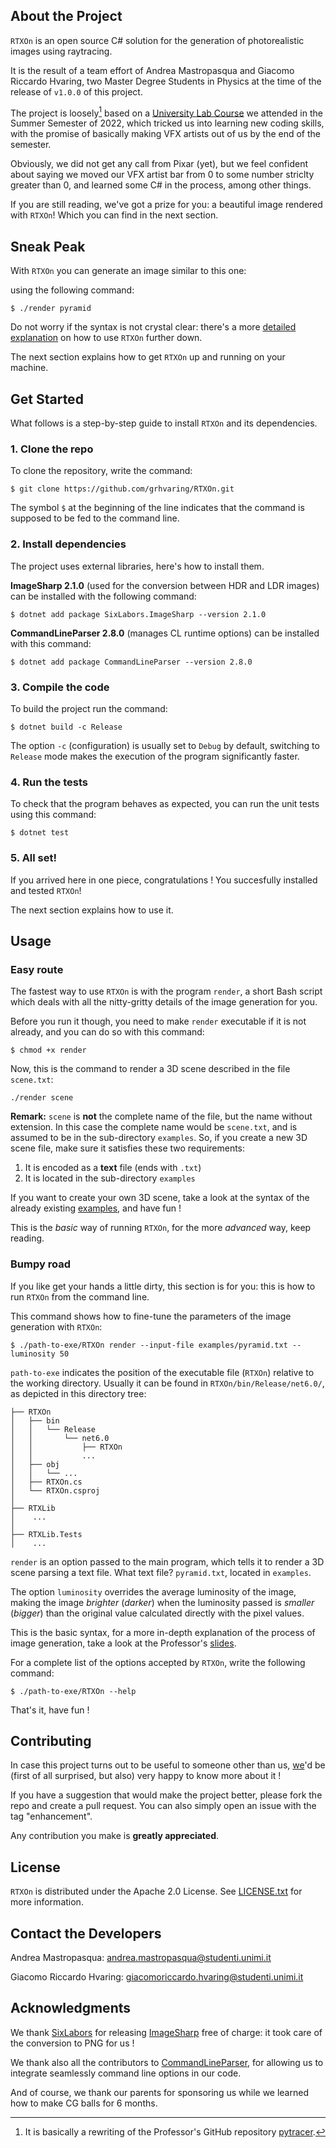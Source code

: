## About the Project

`RTXOn` is an open source C# solution for the generation of photorealistic images using raytracing.

It is the result of a team effort of Andrea Mastropasqua and Giacomo Riccardo Hvaring, two Master Degree Students in Physics at the time of the release of `v1.0.0` of this project.

The project is loosely[^1] based on a [University Lab Course][raytracing_course] we attended in the Summer Semester of 2022, which tricked us into learning new coding skills, with the promise of basically making VFX artists out of us by the end of the semester.

Obviously, we did not get any call from Pixar (yet), but we feel confident about saying we moved our VFX artist bar from 0 to some number striclty greater than 0, and learned some C# in the process, among other things.

If you are still reading, we've got a prize for you: a beautiful image rendered with `RTXOn`! Which you can find in the next section.

[^1]: It is basically a rewriting of the Professor's GitHub repository [pytracer].

<h2 id="sneak-peak">Sneak Peak</h2>

With `RTXOn` you can generate an image similar to this one:

<!-- ![pyramid](/Users/giacomo/cs/RTXOn/images/pyramid/50-average.png)-->

using the following command:

```
$ ./render pyramid
```

Do not worry if the syntax is not crystal clear: there's a more [detailed explanation](#usage) on how to use `RTXOn` further down.

The next section explains how to get `RTXOn` up and running on your machine.

## Get Started

What follows is a step-by-step guide to install `RTXOn` and its dependencies.

### 1. Clone the repo

To clone the repository, write the command:

```
$ git clone https://github.com/grhvaring/RTXOn.git
```

The symbol `$` at the beginning of the line indicates that the command is supposed to be fed to the command line.

### 2. Install dependencies

The project uses external libraries, here's how to install them.

**ImageSharp 2.1.0** (used for the conversion between HDR and LDR images) can be installed with the following command:

```
$ dotnet add package SixLabors.ImageSharp --version 2.1.0
```

**CommandLineParser 2.8.0** (manages CL runtime options) can be installed with this command:


```
$ dotnet add package CommandLineParser --version 2.8.0
```

### 3. Compile the code

To build the project run the command:

```
$ dotnet build -c Release
```

The option `-c` (configuration) is usually set to `Debug` by default, switching to `Release` mode makes the execution of the program significantly faster.

### 4. Run the tests

To check that the program behaves as expected, you can run the unit tests using this command:

```
$ dotnet test
```

### 5. All set!

If you arrived here in one piece, congratulations ! You succesfully installed and tested `RTXOn`!

The next section explains how to use it.


<h2 id="usage">Usage</h2>

### Easy route

The fastest way to use `RTXOn` is with the program `render`, a short Bash script which deals with all the nitty-gritty details of the image generation for you.

Before you run it though, you need to make `render` executable if it is not already, and you can do so with this command:

```
$ chmod +x render
```


Now, this is the command to render a 3D scene described in the file `scene.txt`:

```
./render scene
```

**Remark:** `scene` is **not** the complete name of the file, but the name without extension. In this case the complete name would be `scene.txt`, and is assumed to be in the sub-directory `examples`. So, if you create a new 3D scene file, make sure it satisfies these two requirements:

1. It is encoded as a **text** file (ends with `.txt`)
2. It is located in the sub-directory `examples`

If you want to create your own 3D scene, take a look at the syntax of the already existing [examples], and have fun !

This is the *basic* way of running `RTXOn`, for the more *advanced* way, keep reading.

### Bumpy road

If you like get your hands a little dirty, this section is for you: this is how to run `RTXOn` from the command line.

This command shows how to fine-tune the parameters of the image generation with `RTXOn`:


```
$ ./path-to-exe/RTXOn render --input-file examples/pyramid.txt --luminosity 50
```

`path-to-exe` indicates the position of the executable file (`RTXOn`) relative to the working directory. Usually it can be found in `RTXOn/bin/Release/net6.0/`, as depicted in this directory tree:

```
├── RTXOn
│   ├── bin
│   │   └── Release
│   │       └── net6.0
│   │           ├── RTXOn
│   │           ...
│   ├── obj
│   │   └── ...
│   ├── RTXOn.cs
│   └── RTXOn.csproj
│   
├── RTXLib
│    ...
│       
├── RTXLib.Tests
│    ...
```

`render` is an option passed to the main program, which tells it to render a 3D scene parsing a text file. What text file? `pyramid.txt`, located in `examples`.

The option `luminosity` overrides the average luminosity of the image, making the image *brighter* (*darker*) when the luminosity passed is *smaller* (*bigger*) than the original value calculated directly with the pixel values.

This is the basic syntax, for a more in-depth explanation of the process of image generation, take a look at the Professor's [slides].

For a complete list of the options accepted by `RTXOn`, write the following command:

```
$ ./path-to-exe/RTXOn --help
```

That's it, have fun !

## Contributing

In case this project turns out to be useful to someone other than us, [we](#contact)'d be (first of all surprised, but also) very happy to know more about it !

If you have a suggestion that would make the project better, please fork the repo and create a pull request. You can also simply open an issue with the tag "enhancement".

Any contribution you make is **greatly appreciated**.

## License

`RTXOn` is distributed under the Apache 2.0 License. See [LICENSE.txt][license] for more information.

<h2 id="contact">Contact the Developers</h2>

Andrea Mastropasqua: [andrea.mastropasqua@studenti.unimi.it](mailto:andrea.mastropasqua@studenti.unimi.it)

Giacomo Riccardo Hvaring: [giacomoriccardo.hvaring@studenti.unimi.it](mailto:giacomoriccardo.hvaring@studenti.unimi.it)

## Acknowledgments

We thank [SixLabors] for releasing [ImageSharp] free of charge: it took care of the conversion to PNG for us !

We thank also all the contributors to [CommandLineParser], for allowing us to integrate seamlessly command line options in our code.

And of course, we thank our parents for sponsoring us while we learned how to make CG balls for 6 months.

[license]: https://github.com/grhvaring/RTXOn/tree/master/LICENSE.txt
[project-link]: https://github.com/grhvaring/RTXOn
[raytracing_course]: https://ziotom78.github.io/raytracing_course
[pytracer]: https://github.com/ziotom78/pytracer
[examples]: https://github.com/grhvaring/RTXOn/tree/master/examples
[slides]: https://ziotom78.github.io/raytracing_course
[sixlabors]: https://sixlabors.com
[imagesharp]: https://sixlabors.com/products/imagesharp/
[commandlineparser]: https://github.com/commandlineparser